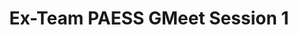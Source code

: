 ---
title: Ex-Team PAESS GMeet Session 1
redirect_to: https://meet.google.com/niv-uxjo-vqy
redirect_from: 
  - /PAESS23Session1
  - /paess23session1
---